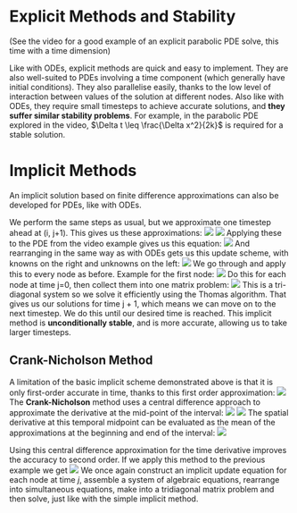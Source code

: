 # Explicit Methods and Stability
(See the video for a good example of an explicit parabolic PDE solve, this time with a time dimension)

Like with ODEs, explicit methods are quick and easy to implement. They are also well-suited to PDEs involving a time component (which generally have initial conditions).
They also parallelise easily, thanks to the low level of interaction between values of the solution at different nodes.
Also like with ODEs, they require small timesteps to achieve accurate solutions, and **they suffer similar stability problems**. For example, in the parabolic PDE explored in the video, $\Delta t \leq \frac{\Delta x^2}{2k}$ is required for a stable solution.

# Implicit Methods
An implicit solution based on finite difference approximations can also be developed for PDEs, like with ODEs.

We perform the same steps as usual, but we approximate one timestep ahead at (i, j+1). This gives us these approximations:
![](Pasted%20image%2020240321143752.png)
![](Pasted%20image%2020240321143727.png)
Applying these to the PDE from the video example gives us this equation:
![](Pasted%20image%2020240321143825.png)
And rearranging in the same way as with ODEs gets us this update scheme, with knowns on the right and unknowns on the left:
![](Pasted%20image%2020240321143923.png)
We go through and apply this to every node as before. Example for the first node:
![](Pasted%20image%2020240321144007.png)
Do this for each node at time j=0, then collect them into one matrix problem:
![](Pasted%20image%2020240321144046.png)
This is a tri-diagonal system so we solve it efficiently using the Thomas algorithm. That gives us our solutions for time j + 1, which means we can move on to the next timestep. We do this until our desired time is reached.
This implicit method is **unconditionally stable**, and is more accurate, allowing us to take larger timesteps.

## Crank-Nicholson Method
A limitation of the basic implicit scheme demonstrated above is that it is only first-order accurate in time, thanks to this first order approximation:
![](Pasted%20image%2020240321144835.png)
The **Crank-Nicholson** method uses a central difference approach to approximate the derivative at the mid-point of the interval:
![](Pasted%20image%2020240321144932.png)
![](Pasted%20image%2020240321144947.png)
The spatial derivative at this temporal midpoint can be evaluated as the mean of the approximations at the beginning and end of the interval:
![](Pasted%20image%2020240321150633.png)

Using this central difference approximation for the time derivative improves the accuracy to second order.
If we apply this method to the previous example we get
![](Pasted%20image%2020240321150907.png)
We once again construct an implicit update equation for each node at time $j$, assemble a system of algebraic equations, rearrange into simultaneous equations, make into a tridiagonal matrix problem and then solve, just like with the simple implicit method.